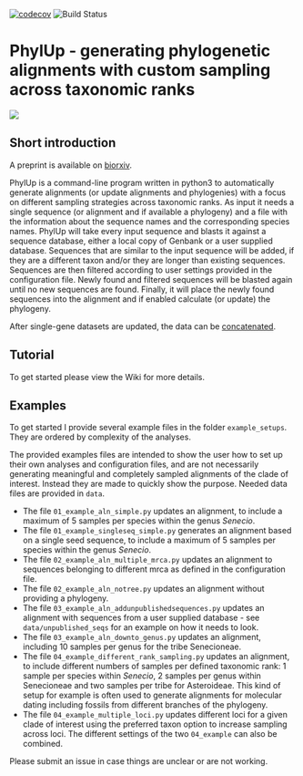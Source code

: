 [![codecov](https://codecov.io/gh/mkandziora/PhylUp/branch/master/graph/badge.svg)](https://codecov.io/gh/mkandziora/PhylUp)
![Build Status](https://github.com/mkandziora/PhylUp/actions/workflows/main.yml/badge.svg)
# PhylUp - generating phylogenetic alignments with custom sampling across taxonomic ranks


![](./workflow_Dez2020.png)   
    
## Short introduction

A preprint is available on [biorxiv](https://www.biorxiv.org/content/10.1101/2020.12.21.394551v1). 


PhylUp is a command-line program written in python3 to automatically generate alignments 
(or update alignments and phylogenies) with a focus on different sampling strategies across taxonomic ranks.
As input it needs a single sequence (or alignment and if available a phylogeny) and 
a file with the information about the sequence names and the corresponding species names. 
PhylUp will take every input sequence and blasts it against a sequence database, 
either a local copy of Genbank or a user supplied database. 
Sequences that are similar to the input sequence will be added, 
if they are a different taxon and/or they are longer than existing sequences.
Sequences are then filtered according to user settings provided in the configuration file.
Newly found and filtered sequences will be blasted again until no new sequences are found.
Finally, it will place the newly found sequences into the alignment and if enabled calculate (or update) the phylogeny.

After single-gene datasets are updated, the data can be [concatenated](https://github.com/mkandziora/phylogenetic_concatenation). 


## Tutorial

To get started please view the Wiki for more details.

## Examples

To get started I provide several example files in the folder `example_setups`. 
They are ordered by complexity of the analyses.

The provided examples files are intended to show the user how to set up their own analyses and configuration files, 
and are not necessarily generating meaningful and completely sampled alignments of the clade of interest. 
Instead they are made to quickly show the purpose.
Needed data files are provided in `data`.

 * The file `01_example_aln_simple.py` updates an alignment, 
    to include a maximum of 5 samples per species within the genus *Senecio*.
 * The file `01_example_singleseq_simple.py` generates an alignment based on a single seed sequence, 
    to include a maximum of 5 samples per species within the genus *Senecio*.
 * The file `02_example_aln_multiple_mrca.py` updates an alignment to sequences 
    belonging to different mrca as defined in the configuration file.
 * The file `02_example_aln_notree.py` updates an alignment without providing a phylogeny. 
 * The file `03_example_aln_addunpublishedsequences.py` updates an alignment with sequences 
    from a user supplied database - see `data/unpublished_seqs` for an example on how it needs to look.
 * The file `03_example_aln_downto_genus.py` updates an alignment, 
    including 10 samples per genus for the tribe Senecioneae.
 * The file `04_example_different_rank_sampling.py` updates an alignment, 
    to include different numbers of samples per defined taxonomic rank: 
    1 sample per species within *Senecio*, 2 samples per genus within Senecioneae and 
    two samples per tribe for Asteroideae. This kind of setup for example is often used to generate alignments for 
    molecular dating including fossils from different branches of the phylogeny.
 * The file `04_example_multiple_loci.py` updates different loci for a given clade of interest 
    using the preferred taxon option to increase sampling across loci. The different settings of the two `04_example` can also be combined.
 
 Please submit an issue in case things are unclear or are not working.
  
